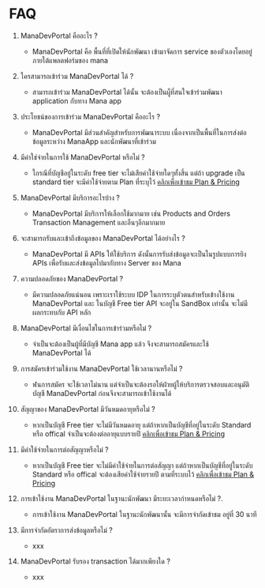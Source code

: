 # FAQ

1. ManaDevPortal คืออะไร ?
    - ManaDevPortal  คือ  พื้นที่ที่เปิดให้นักพัฒนา เข้ามาจัดการ service ของตัวเองโดยอยู่ภายใต้แพลตฟอร์มของ mana

2. ใครสามารถเข้าร่วม ManaDevPortal ได้ ?
    - สามารถเข้าร่วม ManaDevPortal ได้นั้น จะต้องเป็นผู็ที่สนใจเข้าร่วมพัฒนา application กับทาง Mana app

3. ประโยชน์ของการเข้าร่วม ManaDevPortal   คืออะไร ?
    - ManaDevPortal มีส่วนสำคัญสำหรับการพัฒนาระบบ เนื่องจากเป็นพื้นที่ในการส่งต่อข้อมูลระหว่าง ManaApp และนักพัฒนาที่เข้าร่วม

4. มีค่าใช่จ่ายในการใช้ ManaDevPortal  หรือไม่ ?
    - ใกรณีที่บัญชีอยู่ในระดับ free tier จะไม่เสียค่าใช้จ่ายใดๆทั้งสิ้น แต่ถ้า upgrade เป็น standard tier จะมีค่าใช้จ่ายตาม Plan ที่ระบุไว้ [คลิกเพื่อเข้าชม Plan & Pricing](https://mana-sand-portal.developer.azure-api.net "Link To sandbox")

5. ManaDevPortal  มีบริการอะไรบ้าง ?
    - ManaDevPortal มีบริการให้เลือกใช้มากมาย เช่น Products and Orders Transaction Management และอืนๆอีกมากมาย

6. จะสามารถรับและเข้าถึงข้อมูลของ ManaDevPortal ได้อย่างไร ?
    - ManaDevPortal มี APIs ให้ใช้บริการ ดังนั้นการรับส่งข้อมูลจะเป็นในรูปแบบการยิง APIs เพื่อรับและส่งข้อมูลไปมากับทาง Server ของ Mana

7. ความปลอดภัยของ ManaDevPortal ?
    - มีความปลอดภัยแน่นอน เพราะเราใช้ระบบ IDP ในการระบุตัวตนสำหรับเข้างใช้งาน ManaDevPortal และ ในบัญชี Free tier API จะอยู่ใน SandBox เท่านั้น จะไม่มีผลกระทบกับ API หลัก

8. ManaDevPortal มีเงื่อนไขในการเข้าร่วมหรือไม่ ?
    - จำเป็นจะต้องเป็นผู้ที่มีบัญชี Mana app แล้ว จึงจะสามารถสมัครและใช้ ManaDevPortal ได้

9. การสมัครเข้าร่วมใช้งาน ManaDevPortal ใช้เวลานานหรือไม่ ?
    - ฬนการสมัคร จะใช้เวลาไม่นาน แต่จำเป็นจะต้องรอให้ฝ่ายผู้ให้บริการตรวจสอบและอนุมัติบัญชี ManaDevPortal ก่อนจึงจะสามารถเข้าใช้งานได้

10. สัญญาของ ManaDevPortal มีวันหมดอายุหรือไม่ ?
    - หากเป็นบัญชี Free tier จะไม่มีวันหมดอายุ แต่ถ้าหากเป็นบัญชีที่อยู่ในระดับ Standard หรือ offical จำเป็นจะต้องต่ออายุแบบรายปี [คลิกเพื่อเข้าชม Plan & Pricing](https://mana-sand-portal.developer.azure-api.net "Link To sandbox")

11. มีค่าใช้จ่ายในการต่อสัญญาหรือไม่ ?
    - หากเป็นบัญชี Free tier จะไม่มีค่าใช้จ่ายในการต่อสัญญา แต่ถ้าหากเป็นบัญชีที่อยู่ในระดับ Standard หรือ offical จะต้องเสียค่าใช้จ่ายรายปี ตามที่ระบบไว้ [คลิกเพื่อเข้าชม Plan & Pricing](https://mana-sand-portal.developer.azure-api.net "Link To sandbox")

12. การเข้าใช้งาน ManaDevPortal ในฐานะนักพัฒนา มีระยะเวลากำหนดหรือไม่ ?.
    - การเข้าใช้งาน ManaDevPortal ในฐานะนักพัฒนานั้น จะมีการจำกัดเข้าชม อยู่ที่ 30 นาที

13. มีการจำกัดอัตราการส่งข้อมูลหรือไม่ ?
    - xxx

14. ManaDevPortal รับรอง transaction ได้มากเพียงใด ?
    - xxx
